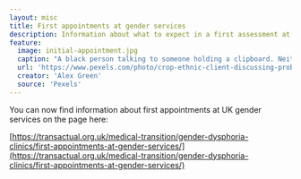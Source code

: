 ```yaml
---
layout: misc
title: First appointments at gender services
description: Information about what to expect in a first assessment at an NHS gender service
feature:
  image: initial-appointment.jpg
  caption: "A black person talking to someone holding a clipboard. Neither person's head is visible."
  url: 'https://www.pexels.com/photo/crop-ethnic-client-discussing-problems-with-anonymous-psychologist-5699431/'
  creator: 'Alex Green'
  source: 'Pexels'
---
```


You can now find information about first appointments at UK gender services on the page here:

[https://transactual.org.uk/medical-transition/gender-dysphoria-clinics/first-appointments-at-gender-services/](https://transactual.org.uk/medical-transition/gender-dysphoria-clinics/first-appointments-at-gender-services/)